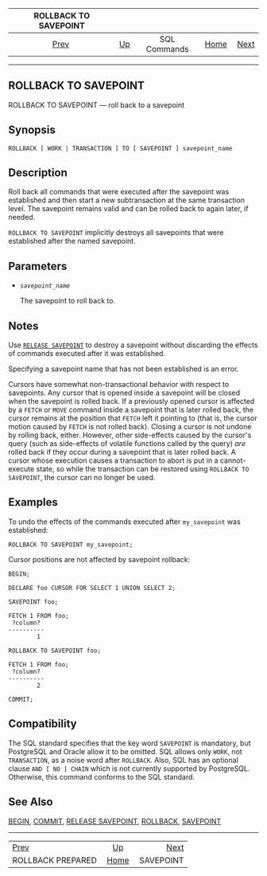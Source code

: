 <!--?xml version="1.0" encoding="UTF-8" standalone="no"?-->

|                  ROLLBACK TO SAVEPOINT                  |                                        |              |                                                       |                                         |
| :-----------------------------------------------------: | :------------------------------------- | :----------: | ----------------------------------------------------: | --------------------------------------: |
| [Prev](sql-rollback-prepared.html "ROLLBACK PREPARED")  | [Up](sql-commands.html "SQL Commands") | SQL Commands | [Home](index.html "PostgreSQL 17devel Documentation") |  [Next](sql-savepoint.html "SAVEPOINT") |

***

## ROLLBACK TO SAVEPOINT

ROLLBACK TO SAVEPOINT — roll back to a savepoint

## Synopsis

    ROLLBACK [ WORK | TRANSACTION ] TO [ SAVEPOINT ] savepoint_name

## Description

Roll back all commands that were executed after the savepoint was established and then start a new subtransaction at the same transaction level. The savepoint remains valid and can be rolled back to again later, if needed.

`ROLLBACK TO SAVEPOINT` implicitly destroys all savepoints that were established after the named savepoint.

## Parameters

* *`savepoint_name`*

    The savepoint to roll back to.

## Notes

Use [`RELEASE SAVEPOINT`](sql-release-savepoint.html "RELEASE SAVEPOINT") to destroy a savepoint without discarding the effects of commands executed after it was established.

Specifying a savepoint name that has not been established is an error.

Cursors have somewhat non-transactional behavior with respect to savepoints. Any cursor that is opened inside a savepoint will be closed when the savepoint is rolled back. If a previously opened cursor is affected by a `FETCH` or `MOVE` command inside a savepoint that is later rolled back, the cursor remains at the position that `FETCH` left it pointing to (that is, the cursor motion caused by `FETCH` is not rolled back). Closing a cursor is not undone by rolling back, either. However, other side-effects caused by the cursor's query (such as side-effects of volatile functions called by the query) *are* rolled back if they occur during a savepoint that is later rolled back. A cursor whose execution causes a transaction to abort is put in a cannot-execute state, so while the transaction can be restored using `ROLLBACK TO SAVEPOINT`, the cursor can no longer be used.

## Examples

To undo the effects of the commands executed after `my_savepoint` was established:

    ROLLBACK TO SAVEPOINT my_savepoint;

Cursor positions are not affected by savepoint rollback:

    BEGIN;

    DECLARE foo CURSOR FOR SELECT 1 UNION SELECT 2;

    SAVEPOINT foo;

    FETCH 1 FROM foo;
     ?column?
    ----------
            1

    ROLLBACK TO SAVEPOINT foo;

    FETCH 1 FROM foo;
     ?column?
    ----------
            2

    COMMIT;

## Compatibility

The SQL standard specifies that the key word `SAVEPOINT` is mandatory, but PostgreSQL and Oracle allow it to be omitted. SQL allows only `WORK`, not `TRANSACTION`, as a noise word after `ROLLBACK`. Also, SQL has an optional clause `AND [ NO ] CHAIN` which is not currently supported by PostgreSQL. Otherwise, this command conforms to the SQL standard.

## See Also

[BEGIN](sql-begin.html "BEGIN"), [COMMIT](sql-commit.html "COMMIT"), [RELEASE SAVEPOINT](sql-release-savepoint.html "RELEASE SAVEPOINT"), [ROLLBACK](sql-rollback.html "ROLLBACK"), [SAVEPOINT](sql-savepoint.html "SAVEPOINT")

***

|                                                         |                                                       |                                         |
| :------------------------------------------------------ | :---------------------------------------------------: | --------------------------------------: |
| [Prev](sql-rollback-prepared.html "ROLLBACK PREPARED")  |         [Up](sql-commands.html "SQL Commands")        |  [Next](sql-savepoint.html "SAVEPOINT") |
| ROLLBACK PREPARED                                       | [Home](index.html "PostgreSQL 17devel Documentation") |                               SAVEPOINT |
